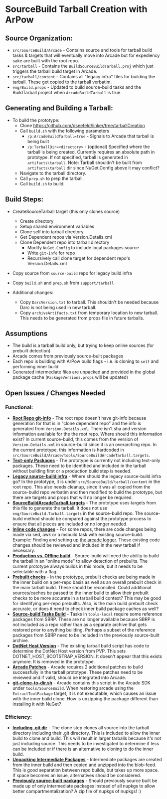 # SourceBuild Tarball Creation with ArPow



## Source Organization:
- `src/SourceBuild/Arcade` - Contains source and tools for tarball build tasks & targets that will eventually move into Arcade but for expediency sake are built with the root repo.
- `src/tarball` - Contains the `BuildSourceBuildTarball.proj` which just triggers the tarball build target in Arcade.
- `src/tarball/content` - Contains all "legacy infra" files for building the tarball.  These get copied to the tarball verbatim.
- `eng/Build.props` - Updated to build source-build tasks and the BuildTarball project when `ArcadeBuildTarball` is true.

## Generating and Building a Tarball:
- To build the prototype:
    - Clone https://github.com/dseefeld/linker/tree/tarballCreation
    - Call `build.sh` with the following parameters
        - `/p:ArcadeBuildTarball=true` - Signals to Arcade that tarball is being built
        - `/p:TarballDir=<directory>` - (optional) Specified where the tarball is being created.  Currently requires an absolute path in prototype.  If not specified, tarball is generated in `artifacts\tarball`.  Note: Tarball shouldn't be built from `artifacts\tarball` dir since NuGet.Config above it may conflict?
    - Navigate to the tarball directory.
    - Call `prep.sh` to prep the tarball.
    - Call `build.sh` to build. 

## Build Steps:
- CreateSourceTarball target (this only clones source)
    - Create directory
    - Setup shared environment variables
    - Clone self into tarball directory
    - Get Dependent repos via Version.Details.xml
    - Clone Dependent repo into tarball directory
        - Modify `NuGet.Config` to include local packages source
        - Write `git-info` for repo
        - Recursively call clone target for dependent repo's Version.Details.xml

- Copy source from `source-build` repo for legacy build infra
- Copy `build.sh` and `prep.sh` from `support/tarball`
- Additional changes:
    - Copy `DarcVersion.txt` to tarball.  This shouldn't be needed because Darc is not being used in new tarball.
    - Copy `archiveArtifacts.txt` from temporary location to new tarball. This needs to be generated from props file in future tarballs.

## Assumptions

- The build is a tarball build only, but trying to keep online sources (for prebuilt detection)
- Arcade comes from previously source-built packages
- Each repo is building with ArPow build flags - i.e. is cloning to `self` and performing inner build
- Generated intermediate files are unpacked and provided in the global package cache (`PackageVersions.props` will be updated)


## Open Issues / Changes Needed

### Functional:
- **[Root Repo git-info](https://github.com/dotnet/source-build/issues/2250)** - The root repo doesn't have git-info because generation for that is in "clone dependent repo" and the info is generated from `Version.Details.xml`.  There isn't sha and version information available for the the root repo.  Where should this information exist?  In current source-build, this comes from the version of `Version.Details.xml` in source-build since it is an overarching repo.  In the current prototype, this information is hardcoded in `src/SourceBuild/Arcade/tools/SourceBuildArcadeTarball.targets`.
- **[Text-only Packages](https://github.com/dotnet/source-build/issues/2251)** - The prototype is currently not including text-only packages.  These need to be identified and included in the tarball without building first or a production build step is needed.
- **[Legacy source-build infra](https://github.com/dotnet/source-build/issues/2252)** - Where should the legacy source-build infra go?  In the prototype, it is under `src/SourceBuild/tarball/content` in the root repo.  This also needs cleanup, since it was all copied from the source-build repo verbatim and then modified to build the prototype, but there are targets and props that will no longer be required.
- **[SourceBuildArcadeTarball.targets](https://github.com/dotnet/source-build/issues/2253)** - The prototype uses targets from this file to generate the tarball.  It does not use `eng/SourceBuild.Tarball.targets` in the source-build repo.  The source-build method should be compared against the prototype process to ensure that all pieces are included or no longer needed.
- **[Inline code changes](https://github.com/dotnet/source-build/issues/2254)** - For some repos, there are code changes being made via sed, awk or a msbuild task with existing source-build.  Example: Finding and setting up [the arcade logger](https://github.com/dotnet/source-build/blob/cb88284e9266f33b86daff4b078678b6c316a9a9/repos/Directory.Build.targets#L92-L104).  These existing code changes should be reviewed and included in the new tarball if necessary.
- **[Production vs. Offline build](https://github.com/dotnet/source-build/issues/2255)** - Source-build will need the ability to build the tarball in an "online mode" to allow detection of prebuilts.  The current prototype always builds in this mode, but it needs to be selectable with a flag.
- **[Prebuilt checks](https://github.com/dotnet/source-build/issues/2256)** - In the prototype, prebuilt checks are being made in the inner build on a per-repo basis as well as an overall prebuilt check in the main tarball build.  These should be reconciled.  Could additional sources/caches be passed to the inner build to allow their prebuilt checks to be more accurate in a tarball build context?  This may be good for identifying per-repo prebuilts.  Also, is the main build prebuilt check accurate, or does it need to check inner build package caches as well?
- **[Source-build Tasks Build](https://github.com/dotnet/source-build/issues/2257)** - Tasks in `tools-local` require some reference packages from SBRP.  These are no longer available because SBRP is not included as a repo rather than as a separate archive that gets restored prior to anything building.  Perhaps a subset of the reference packages from SBRP need to be included in the previously source-built archive.
- **[DotNet Host Version](https://github.com/dotnet/source-build/issues/2258)** - The existing tarball build script has code to determine the DotNet Host version from PVP.  This sets DOTNET_HOST_BOOTSTRAP_VERSION.  It doesn't appear that this exists anymore.  It is removed in the prototype.
- **[Arcade Patches](https://github.com/dotnet/source-build/issues/2263)** - Arcade requires 2 additional patches to build successfully in the tarball prototype.  These patches need to be reviewed and if valid, should be integrated into Arcade.
- **[git-clone-to-dir.sh](https://github.com/dotnet/source-build/issues/2259)** - Arcade contains this script in the Arcade SDK under `tools/SourceBuild`.  When restoring arcade using the `ExtractToolPackage` target, it is not executable, which causes an issue with the inner build clone.  How is unzipping the package different than installing it with NuGet?

### Efficiency:
- **[Including .git dir](https://github.com/dotnet/source-build/issues/2260)** - The clone step clones all source into the tarball directory including their .git directory.  This is included to allow the inner build to clone and build.  This will result in larger tarballs because it's not just including source.  This needs to be investigated to determine if less can be included or if there is an alternative to cloning to do the inner build.
- **[Unpacking Intermediate Packages](https://github.com/dotnet/source-build/issues/2261)** - Intermediate packages are created from the inner build and then copied and unzipped into the blob-feed.  This is good separation between repo builds, but takes up more space.  If space becomes an issue, alternatives should be considered.
- **[Previously source-built packages](https://github.com/dotnet/source-build/issues/2262)** - Should previously source built be made up of only intermediate packages instead of all nupkgs to allow better compartmentalization?  A zip file of nupkgs of nupkgs! :)